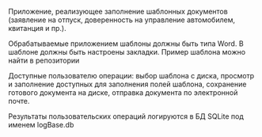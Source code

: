 Приложение, реализующее заполнение шаблонных документов (заявление на отпуск, доверенность на управление автомобилем, квитанция и пр.).

Обрабатываемые приложением шаблоны должны быть типа Word. В шаблоне должны быть настроены закладки. Пример шаблона можно найти в репозитории

Доступные пользователю операции: выбор шаблона с диска, просмотр и заполнение доступных для заполнения полей шаблона, сохранение готового документа на диске, отправка документа по электронной почте.

Результаты пользовательских операций логируются в БД SQLite под именем logBase.db

 
